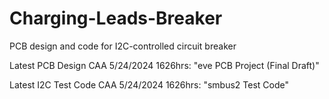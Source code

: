 # Charging-Leads-Breaker
PCB design and code for I2C-controlled circuit breaker

Latest PCB Design CAA 5/24/2024 1626hrs: "eve PCB Project (Final Draft)"

Latest I2C Test Code CAA 5/24/2024 1626hrs: "smbus2 Test Code"
